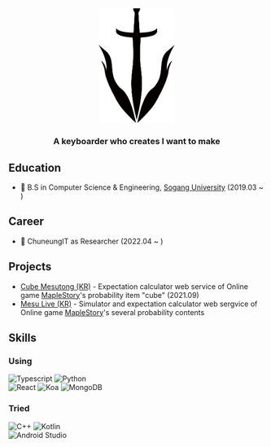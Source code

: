 <div align="center">
 <img src="./vetan_symbol.svg" width="150" />
 <h3>A keyboarder who creates I want to make</h3>
</div>

## Education

- 🏫 B.S in Computer Science & Engineering, [Sogang University](http://www.sogang.ac.kr/index.do) (2019.03 ~ )

## Career
- 🏢 ChuneungIT as Researcher (2022.04 ~ )

## Projects

- [Cube Mesutong (KR)](https://cubemesu.co) - Expectation calculator web service of Online game [MapleStory](https://maplestory.nexon.com/)'s probability item "cube"  (2021.09)
- [Mesu Live (KR)](https://mesu.live) - Simulator and expectation calculator web sergvice of Online game [MapleStory](https://maplestory.nexon.com/)'s several probability contents

## Skills
### Using

![Typescript](https://img.shields.io/badge/Typescript-3178C6.svg?&style=for-the-badge&logo=Typescript&logoColor=white)
![Python](https://img.shields.io/badge/Python-3776AB.svg?&style=for-the-badge&logo=Python&logoColor=white)
<br>
![React](https://img.shields.io/badge/React-61DAFB.svg?&style=for-the-badge&logo=React&logoColor=gray)
![Koa](https://img.shields.io/badge/Koa-33333D.svg?&style=for-the-badge&logo=Koa&logoColor=white)
![MongoDB](https://img.shields.io/badge/MongoDB-47A248.svg?&style=for-the-badge&logo=MongoDB&logoColor=white)

### Tried
![C++](https://img.shields.io/badge/C++-00599C.svg?&style=for-the-badge&logo=C%2B%2B&logoColor=white)
![Kotlin](https://img.shields.io/badge/Kotlin-7F52FF.svg?&style=for-the-badge&logo=Kotlin&logoColor=white)
<br>
![Android Studio](https://img.shields.io/badge/Android_Studio-3DDC84.svg?&style=for-the-badge&logo=Android-Studio&logoColor=white)

